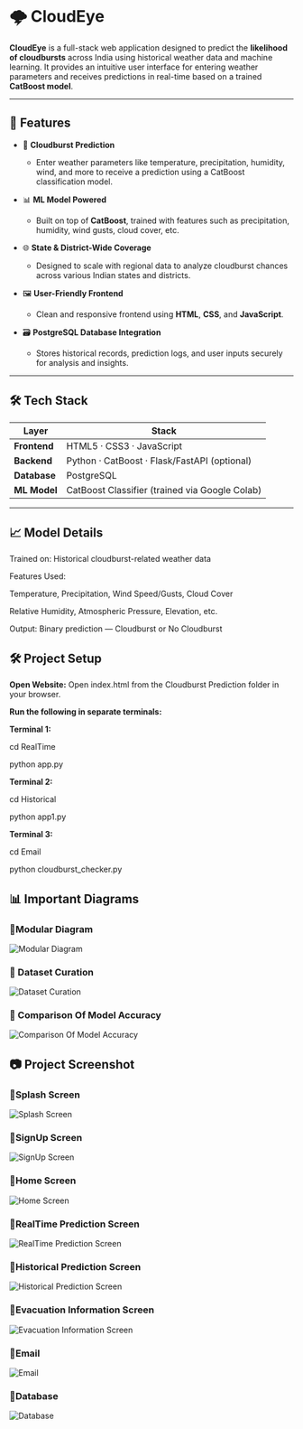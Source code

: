 # 🌩️ CloudEye

**CloudEye** is a full-stack web application designed to predict the **likelihood of cloudbursts** across India using historical weather data and machine learning. It provides an intuitive user interface for entering weather parameters and receives predictions in real-time based on a trained **CatBoost model**.

---

## 🚀 Features

- 🔮 **Cloudburst Prediction**
  - Enter weather parameters like temperature, precipitation, humidity, wind, and more to receive a prediction using a CatBoost classification model.

- 📊 **ML Model Powered**
  - Built on top of **CatBoost**, trained with features such as precipitation, humidity, wind gusts, cloud cover, etc.

- 🌐 **State & District-Wide Coverage**
  - Designed to scale with regional data to analyze cloudburst chances across various Indian states and districts.

- 🖼️ **User-Friendly Frontend**
  - Clean and responsive frontend using **HTML**, **CSS**, and **JavaScript**.

- 🗃️ **PostgreSQL Database Integration**
  - Stores historical records, prediction logs, and user inputs securely for analysis and insights.

---

## 🛠️ Tech Stack

| Layer        | Stack                                         |
|--------------|-----------------------------------------------|
| **Frontend** | HTML5 · CSS3 · JavaScript                     |
| **Backend**  | Python · CatBoost · Flask/FastAPI (optional)  |
| **Database** | PostgreSQL                                    |
| **ML Model** | CatBoost Classifier (trained via Google Colab)|

---

## 📈 Model Details

Trained on: Historical cloudburst-related weather data

Features Used:

Temperature, Precipitation, Wind Speed/Gusts, Cloud Cover

Relative Humidity, Atmospheric Pressure, Elevation, etc.

Output: Binary prediction — Cloudburst or No Cloudburst

## 🛠️ Project Setup
**Open Website:** Open index.html from the Cloudburst Prediction folder in your browser.

**Run the following in separate terminals:**

**Terminal 1:**

cd RealTime

python app.py

**Terminal 2:**

cd Historical

python app1.py

**Terminal 3:**

cd Email

python cloudburst_checker.py

## 📊 Important Diagrams
### 🔹Modular Diagram
![Modular Diagram](screenshots/ModularDiagram.png)

### 🔹 Dataset Curation
![Dataset Curation](screenshots/DatasetCuration.png)

### 🔹 Comparison Of Model Accuracy
![Comparison Of Model Accuracy](screenshots/ComparisonofModelAccuracy.png)


## 📷 Project Screenshot
### 🔹Splash Screen
![Splash Screen](screenshots/SplashScreen.png)

### 🔹SignUp Screen
![SignUp Screen](screenshots/SignUpPage.png)

### 🔹Home Screen
![Home Screen](screenshots/HomePage.png)

### 🔹RealTime Prediction Screen
![RealTime Prediction Screen](screenshots/RealTime.png)

### 🔹Historical Prediction Screen
![Historical Prediction Screen](screenshots/Historical.png)

### 🔹Evacuation Information Screen
![Evacuation Information Screen](screenshots/Evacuation.png)

### 🔹Email
![Email](screenshots/Email.png)

### 🔹Database
![Database](screenshots/Database.png)



